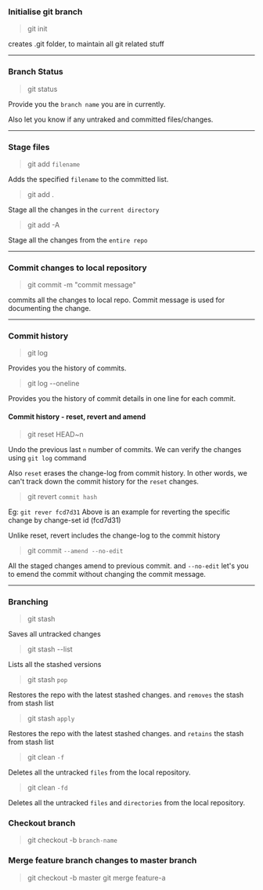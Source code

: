 ### Initialise git branch

> git init

creates .git folder, to maintain all git related stuff

<hr />

### Branch Status

> git status

Provide you the `branch name` you are in currently.

Also let you know if any untraked and committed files/changes.

<hr />

### Stage files

> git add `filename`

Adds the specified `filename` to the committed list.

> git add . 

Stage all the changes in the `current directory`

> git add -A

Stage all the changes from the `entire repo`

<hr />

### Commit changes to local repository

> git commit -m "commit message"

commits all the changes to local repo. Commit message is used for documenting the change.

<hr />

### Commit history

> git log

Provides you the history of commits.

> git log --oneline

Provides you the history of commit details in one line for each commit.


#### Commit history - reset, revert and amend

> git reset HEAD~n

Undo the previous last `n` number of commits.
We can verify the changes using `git log` command

Also `reset` erases the change-log from commit history. In other words, we can't track down the commit history for the `reset` changes.

> git revert `commit hash`

Eg: `git rever fcd7d31`
Above is an example for reverting the specific change by change-set id (fcd7d31)

Unlike reset, revert includes the change-log to the commit history


> git commit `--amend --no-edit`

All the staged changes amend to previous commit. and `--no-edit` let's you to emend the commit without changing the commit message.

<hr />

### Branching

> git stash

Saves all untracked changes 

> git stash --list

Lists all the stashed versions

> git stash `pop`

Restores the repo with the latest stashed changes. and `removes` the stash from stash list

> git stash `apply`

Restores the repo with the latest stashed changes. and `retains` the stash from stash list

> git clean `-f`

Deletes all the untracked `files` from the local repository.

> git clean `-fd`

Deletes all the untracked `files` and `directories` from the local repository.


### Checkout branch

> git checkout -b `branch-name`

### Merge feature branch changes to master branch

> git checkout -b master
> git merge feature-a


